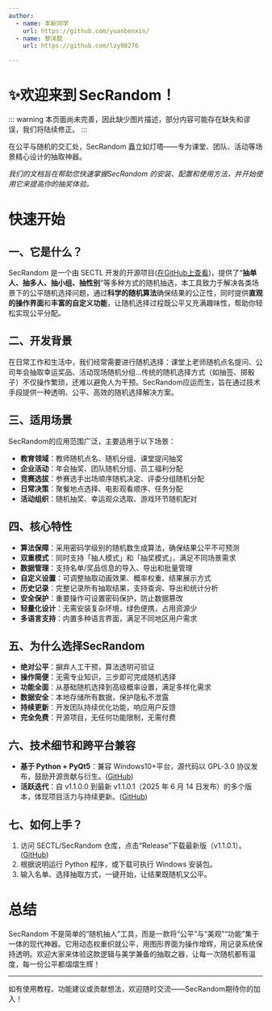 ```yaml
---
author:
  - name: 本新同学
    url: https://github.com/yuanbenxin/
  - name: 黎泽懿
    url: https://github.com/lzy98276

---
```

# ✨欢迎来到 SecRandom！ 
::: warning
本页面尚未完善，因此缺少图片描述，部分内容可能存在缺失和谬误，我们将陆续修正。
:::

在公平与随机的交汇处，SecRandom 矗立如灯塔——专为课堂、团队、活动等场景精心设计的抽取神器。

*我们的文档旨在帮助您快速掌握SecRandom 的安装、配置和使用方法，并开始使用它来提高你的抽奖体验。*

# 快速开始

## 一、它是什么？

SecRandom 是一个由 SECTL 开发的开源项目([在GitHub上查看][1])，提供了“**抽单人、抽多人、抽小组、抽性别**”等多种方式的随机抽选，本工具致力于解决各类场景下的公平随机选择问题，通过**科学的随机算法**确保结果的公正性，同时提供**直观的操作界面**和**丰富的自定义功能**，让随机选择过程既公平又充满趣味性，帮助你轻松实现公平分配。

## 二、开发背景
在日常工作和生活中，我们经常需要进行随机选择：课堂上老师随机点名提问、公司年会抽取幸运奖品、活动现场随机分组...传统的随机选择方式（如抽签、掷骰子）不仅操作繁琐，还难以避免人为干预。SecRandom应运而生，旨在通过技术手段提供一种透明、公平、高效的随机选择解决方案。

## 三、适用场景
SecRandom的应用范围广泛，主要适用于以下场景：
- **教育领域**：教师随机点名、随机分组、课堂提问抽奖
- **企业活动**：年会抽奖、团队随机分组、员工福利分配
- **竞赛选拔**：参赛选手出场顺序随机决定、评委分组随机分配
- **日常决策**：聚餐地点选择、电影观看顺序、任务分配
- **活动组织**：随机抽奖、幸运观众选取、游戏环节随机配对

## 四、核心特性
- **算法保障**：采用密码学级别的随机数生成算法，确保结果公平不可预测
- **双重模式**：同时支持「抽人模式」和「抽奖模式」，满足不同场景需求
- **数据管理**：支持名单/奖品信息的导入、导出和批量管理
- **自定义设置**：可调整抽取动画效果、概率权重、结果展示方式
- **历史记录**：完整记录所有抽取结果，支持查询、导出和统计分析
- **安全保护**：重要操作可设置密码保护，防止数据篡改
- **轻量化设计**：无需安装复杂环境，绿色便携，占用资源少
- **多语言支持**：内置多种语言界面，满足不同地区用户需求

## 五、为什么选择SecRandom
- **绝对公平**：摒弃人工干预，算法透明可验证
- **操作简便**：无需专业知识，三步即可完成随机选择
- **功能全面**：从基础随机选择到高级概率设置，满足多样化需求
- **数据安全**：本地存储所有数据，保护隐私不泄露
- **持续更新**：开发团队持续优化功能，响应用户反馈
- **完全免费**：开源项目，无任何功能限制，无需付费


## 六、技术细节和跨平台兼容

* **基于 Python + PyQt5**：兼容 Windows10+平台，源代码以 GPL‑3.0 协议发布，鼓励开源贡献与衍生。([GitHub][1])
* **活跃迭代**：自 v1.1.0.0 到最新 v1.1.0.1（2025 年 6 月 14 日发布）的多个版本，体现项目活力与持续更新。([GitHub][1])



## 七、如何上手？

1. 访问 SECTL/SecRandom 仓库，点击“Release”下载最新版（v1.1.0.1）。([GitHub][1])
2. 根据说明运行 Python 程序，或下载可执行 Windows 安装包。
3. 输入名单、选择抽取方式，一键开始，让结果既随机又公平。


# 总结

SecRandom 不是简单的“随机抽人”工具，而是一款将“公平”与“美观”“功能”集于一体的现代神器。它用动态权重织就公平，用图形界面为操作增辉，用记录系统保持透明。欢迎大家来体验这款逻辑与美学兼备的抽取之器，让每一次随机都有温度，每一份公平都熠熠生辉！

---

如有使用教程、功能建议或贡献想法，欢迎随时交流——SecRandom期待你的加入！

[1]: https://github.com/SECTL/SecRandom?utm_source=chatgpt.com "GitHub - SECTL/SecRandom: 便捷且现代化的界面拥有多种抽取方式"
